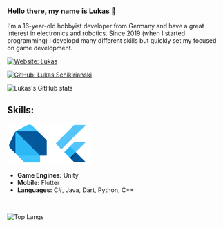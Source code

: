 ### Hello there, my name is Lukas 👋 

I'm a 16-year-old hobbyist developer from Germany and have a great interest in electronics and robotics.
Since 2019 (when I started programming) I developd many different skills but quickly set my focused on game development. 

[![Website: Lukas](https://img.shields.io/badge/My-Website-blue?style=for-the-badge)](https://lukasschikirianski.github.io)

[![GitHub: Lukas Schikirianski](https://img.shields.io/github/followers/LukasSchikirianski?label=Follow&style=social)](https://github.com/lukasschikirianski)

![Lukas's GitHub stats](https://github-readme-stats.vercel.app/api?username=lukasschikirianski&title_color=58A6FF&icon_color=1F6FEB&text_color=C3D1D9&bg_color=0D1117&hide=[%22issues%22]&show_icons=true?theme=dark)


## Skills:

<div align="left">
  <img src="https://raw.githubusercontent.com/github/explore/80688e429a7d4ef2fca1e82350fe8e3517d3494d/topics/dart/dart.png" alt="Dart" width="96"/>
  <img src="https://raw.githubusercontent.com/github/explore/80688e429a7d4ef2fca1e82350fe8e3517d3494d/topics/flutter/flutter.png" alt="Flutter" width="96"/>  
</div>

- **Game Engines:** Unity
- **Mobile:** Flutter
- **Languages:** C#, Java, Dart, Python, C++

<br>

![Top Langs](https://github-readme-stats.vercel.app/api/top-langs/?username=lukasschikirianski&title_color=58A6FF&icon_color=1F6FEB&text_color=C3D1D9&bg_color=0D1117)
